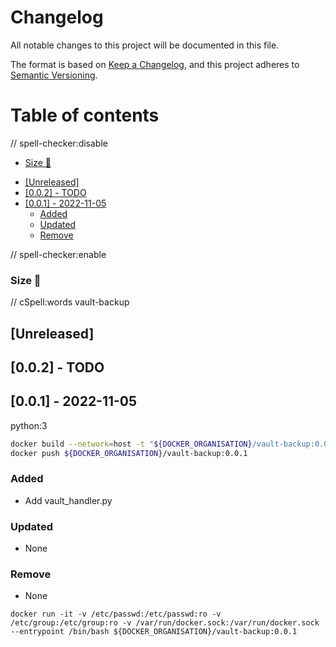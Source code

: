 # Changelog

<!-- markdown-link-check-disable -->

All notable changes to this project will be documented in this file.

The format is based on [Keep a Changelog](https://keepachangelog.com/en/1.0.0),
and this project adheres to [Semantic Versioning](https://semver.org/spec/v2.0.0.html).

# Table of contents

// spell-checker:disable

<!-- toc -->

  * [Size 🌈](#size-%F0%9F%8C%88)
- [[Unreleased]](#unreleased)
- [[0.0.2] - TODO](#002---todo)
- [[0.0.1] - 2022-11-05](#001---2022-11-05)
  * [Added](#added)
  * [Updated](#updated)
  * [Remove](#remove)

<!-- tocstop -->

// spell-checker:enable

### Size 🌈

// cSpell:words vault-backup

## [Unreleased]

<!--lint disable no-undefined-references-->

## [0.0.2] - TODO

## [0.0.1] - 2022-11-05

python:3

```bash
docker build --network=host -t "${DOCKER_ORGANISATION}/vault-backup:0.0.1" --squash .
docker push ${DOCKER_ORGANISATION}/vault-backup:0.0.1
```

### Added

- Add vault_handler.py

### Updated

- None

### Remove

- None

`docker run -it -v /etc/passwd:/etc/passwd:ro -v /etc/group:/etc/group:ro -v /var/run/docker.sock:/var/run/docker.sock --entrypoint /bin/bash ${DOCKER_ORGANISATION}/vault-backup:0.0.1`

<!-- markdown-link-check-enable -->
